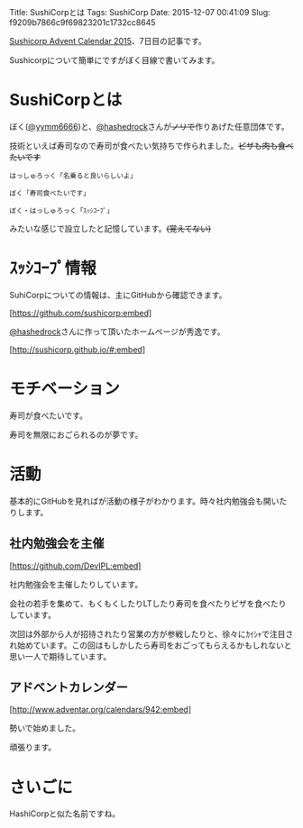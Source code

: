 Title: SushiCorpとは
Tags: SushiCorp
Date: 2015-12-07 00:41:09
Slug: f9209b7866c9f69823201c1732cc8645

[Sushicorp Advent Calendar 2015](http://www.adventar.org/calendars/942 "Sushicorp Advent Calendar 2015 - Adventar")、7日目の記事です。

Sushicorpについて簡単にですがぼく目線で書いてみます。

# SushiCorpとは

ぼく([@yymm6666](https://twitter.com/yymm6666/ "(く﹏も) .｡oO (λ)(@yymm6666)さん | Twitter"))と、[@hashedrock](https://twitter.com/hashedrock "はっしゅろっく(@hashedrock)さん | Twitter")さんが~~ノリで~~作りあげた任意団体です。

技術といえば寿司なので寿司が食べたい気持ちで作られました。~~ピザも肉も食べたいです~~

```
はっしゅろっく「名乗ると良いらしいよ」

ぼく「寿司食べたいです」

ぼく・はっしゅろっく「ｽｯｼｺｰﾌﾟ」
```

みたいな感じで設立したと記憶しています。~~(覚えてない)~~

# ｽｯｼｺｰﾌﾟ情報

SuhiCorpについての情報は、主にGitHubから確認できます。

[https://github.com/sushicorp:embed]

[@hashedrock](https://twitter.com/hashedrock "はっしゅろっく(@hashedrock)さん | Twitter")さんに作って頂いたホームページが秀逸です。

[http://sushicorp.github.io/#:embed]

# モチベーション

寿司が食べたいです。

寿司を無限におごられるのが夢です。

# 活動

基本的にGitHubを見ればが活動の様子がわかります。時々社内勉強会も開いたりします。

## 社内勉強会を主催

[https://github.com/DevIPL:embed]

社内勉強会を主催したりしています。

会社の若手を集めて、もくもくしたりLTしたり寿司を食べたりピザを食べたりしています。

次回は外部から人が招待されたり営業の方が参戦したりと、徐々にｶｲｼｬで注目され始めています。この回はもしかしたら寿司をおごってもらえるかもしれないと思い一人で期待しています。

## アドベントカレンダー

[http://www.adventar.org/calendars/942:embed]

勢いで始めました。

頑張ります。

# さいごに

HashiCorpと似た名前ですね。